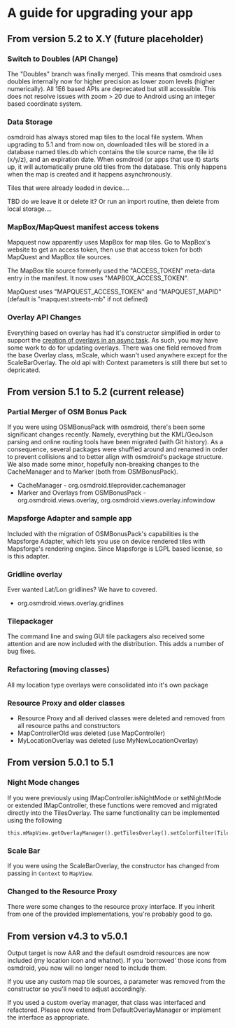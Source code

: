 # A guide for upgrading your app 

## <a name='v53'></a>From version 5.2 to X.Y (future placeholder)

### <a name='v53_Doubles'></a>Switch to Doubles (API Change)

The "Doubles" branch was finally merged. This means that osmdroid uses doubles internally now for higher precision as lower zoom levels (higher numerically). All 1E6 based APIs are deprecated but still accessible. This does not resolve issues with zoom > 20 due to Android using an integer based coordinate system.

### <a name='v53_DataStorage'></a>Data Storage

osmdroid has always stored map tiles to the local file system. When upgrading to 5.1 and from now on, downloaded tiles will be stored in a database named tiles.db which contains the tile source name, the tile id (x/y/z), and an expiration date. When osmdroid (or apps that use it) starts up, it will automatically prune old tiles from the database. This only happens when the map is created and it happens asynchronously.

Tiles that were already loaded in device....

TBD do we leave it or delete it? Or run an import routine, then delete from local storage....

### <a name='v53_accessTokens'></a>MapBox/MapQuest manifest access tokens

Mapquest now apparently uses MapBox for map tiles. Go to MapBox's website to get an access token, then use that access token for both MapQuest and MapBox tile sources.

The MapBox tile source formerly used the "ACCESS_TOKEN" meta-data entry in the manifest. It now uses "MAPBOX_ACCESS_TOKEN". 

MapQuest uses "MAPQUEST_ACCESS_TOKEN" and "MAPQUEST_MAPID" (default is "mapquest.streets-mb" if not defined)

### <a name='v53_Overlay'></a>Overlay API Changes
Everything based on overlay has had it's constructor simplified in order to support the [creation of overlays in an async task](https://github.com/osmdroid/osmdroid/pull/373). As such, you may have some work to do for updating overlays. There was one field removed from the base Overlay class, mScale, which wasn't used anywhere except for the ScaleBarOverlay. The old api with Context parameters is still there but set to depricated.

## <a name='v52'></a>From version 5.1 to 5.2 (current release)

### <a name='v52_OSMBonusPack'></a>Partial Merger of OSM Bonus Pack

If you were using OSMBonusPack with osmdroid, there's been some significant changes recently. Namely, everything but the KML/GeoJson parsing and online routing tools have been migrated (with Git history). As a consequence, several packages were shuffled around and renamed in order to prevent collisions and to better align with osmdroid's package structure. We also made some minor, hopefully non-breaking changes to the CacheManager and to Marker (both from OSMBonusPack).

* CacheManager - org.osmdroid.tileprovider.cachemanager
* Marker and Overlays from OSMBonusPack - org.osmdroid.views.overlay, org.osmdroid.views.overlay.infowindow

### <a name='v52_Mapsforge '></a>Mapsforge Adapter and sample app

Included with the migration of OSMBonusPack's capabilities is the Mapsforge Adapter, which lets you use on device rendered tiles with Mapsforge's rendering engine. Since Mapsforge is LGPL based license, so is this adapter.
 
### <a name='v52_Gridline'></a>Gridline overlay

Ever wanted Lat/Lon gridlines? We have to covered.

* org.osmdroid.views.overlay.gridlines

### <a name='v52_Tilepackager'></a>Tilepackager

The command line and swing GUI tile packagers also received some attention and are now included with the distribution. This adds a number of bug fixes.

### <a name='v52_Refactoring'></a>Refactoring (moving classes)

All my location type overlays were consolidated into it's own package

### <a name='v52_ResourceProxy'></a>Resource Proxy and older classes

* Resource Proxy and all derived classes were deleted and removed from all resource paths and constructors
* MapControllerOld was deleted (use MapController)
* MyLocationOverlay was deleted (use MyNewLocationOverlay)

## <a name='v51'></a>From version 5.0.1 to 5.1

### <a name='v51_NightMode'></a>Night Mode changes

If you were previously using IMapController.isNightMode or setNightMode or extended IMapController, these functions were removed and migrated directly into the TilesOverlay. The same functionality can be implemented using the following
````
this.mMapView.getOverlayManager().getTilesOverlay().setColorFilter(TilesOverlay.INVERT_COLORS);
````

### <a name='v51_ScaleBar'></a>Scale Bar

If you were using the ScaleBarOverlay, the constructor has changed from passing in `Context` to `MapView`.


### <a name='v51_ResourceProxy'></a>Changed to the Resource Proxy

There were some changes to the resource proxy interface. If you inherit from one of the provided implementations, you're probably good to go.


## <a name='v50'></a>From version v4.3 to v5.0.1
Output target is now AAR and the default osmdroid resources are now included (my location icon and whatnot). If you 'borrowed' those icons from osmdroid, you now will no longer need to include them.

If you use any custom map tile sources, a parameter was removed from the constructor so you'll need to adjust accordingly.

If you used a custom overlay manager, that class was interfaced and refactored. Please now extend from DefaultOverlayManager or implement the interface as appropriate.